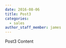 ```yaml
---
date: 2016-08-06
title: Post3
categories:
  - sales
author_staff_member: james
---
```

Post3 Content